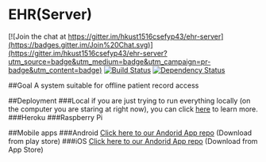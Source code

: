 # EHR(Server)

[![Join the chat at https://gitter.im/hkust1516csefyp43/ehr-server](https://badges.gitter.im/Join%20Chat.svg)](https://gitter.im/hkust1516csefyp43/ehr-server?utm_source=badge&utm_medium=badge&utm_campaign=pr-badge&utm_content=badge)
[![Build Status](https://travis-ci.org/hkust1516csefyp43/ehr-server.svg?branch=master)](https://travis-ci.org/hkust1516csefyp43/ehr-server)
[![Dependency Status](https://david-dm.org/hkust1516csefyp43/ehr-server.svg)](https://david-dm.org/hkust1516csefyp43/ehr-server.svg)

##Goal
A system suitable for offline patient record access

##Deployment
###Local
if you are just trying to run everything locally (on the computer you are staring at right now), you can click [here]() to learn more.
###Heroku
###Raspberry Pi

##Mobile apps
###Android
[Click here to our Andorid App repo](https://github.com/hkust1516csefyp43/ehr-android)
(Download from play store)
###iOS
[Click here to our Andorid App repo](https://github.com/hkust1516csefyp43/ehr-ios)
(Download from App Store)